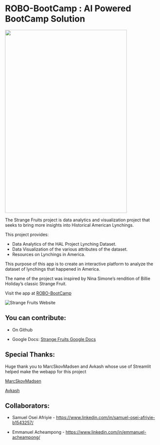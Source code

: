 # ROBO-BootCamp : AI Powered BootCamp Solution

<img src="https://github.com/acheamponge/ROBO-BootCamp_2020_Pytorch_Summer_Hackathon/blob/master/static/img/IMG_0077.jpg" align="middle" height="600" width="400">

The Strange Fruits project is data analytics and visualization project that seeks to bring more insights into Historical American Lynchings.

This project provides:

- Data Analytics of the HAL Project Lynching Dataset.
- Data Visualization of the various attributes of the dataset.
- Resources on Lynchings in America.

This purpose of this app is to create an interactive platform to analyze the dataset of lynchings that happened in America.

The name of the project was inspired by Nina Simone’s rendition of Billie Holiday’s classic Strange Fruit.

Visit the app at [ROBO-BootCamp](http://robobootcamp.com/)


![Strange Fruits Website](https://github.com/acheamponge/StrangeFruits/blob/master/streamlitapp/img/sf.gif)




## You can contribute:
- On Github
 
- Google Docs: [Strange Fruits Google Docs](https://docs.google.com/document/d/11v9jWw98QerB--y08oQk6fSOUKhxk5p_68Ariy-vYXc/edit?usp=sharing)


## Special Thanks:

Huge thank you to MarcSkovMadsen and Avkash whose use of Streamlit helped make the webapp for this project

[MarcSkovMadsen](https://github.com/MarcSkovMadsen/awesome-streamlit/)
            
        
[Avkash](https://github.com/Avkash/demoapps)

## Collaborators:
- Samuel Osei Afriyie - https://www.linkedin.com/in/samuel-osei-afriyie-b1543257/

- Emmanuel Acheampong - https://www.linkedin.com/in/emmanuel-acheampong/
